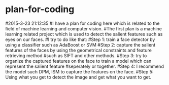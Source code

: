 # plan-for-coding
#2015-3-23 21:12:35
#I have a plan for coding here which is related to the field of machine learning and computer vision.
#The first plan is a machine learning related project which is used to detect the salient features such as eyes on our faces.
#I try to do like that:
#Step 1: train a face detector by using a classifier such as AdaBoost or SVM
#Step 2: capture the salient features of the faces by using the geometrical constraints and feature retrieving method
#such as SIFT and other methods.
#Step 3: try to organize the captured features on the face to train a model which can represent the salient feature 
#seperately or together.
#Step 4: I recommend the model such DPM, ISM to capture the features on the face.
#Step 5: Using what you get to detect the image and get what you want to get.
